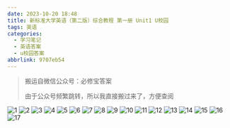 ```yaml
---
date: 2023-10-20 18:48
title: 新标准大学英语（第二版）综合教程 第一册 Unit1 U校园
tags: 英语
categories:
  - 学习笔记
  - 英语答案
  - u校园答案
abbrlink: 9707eb54
---
```


> 搬运自微信公众号：必修宝答案
>
> 由于公众号频繁跳转，所以我直接搬过来了，方便查阅

![1](/img/English/uschool1/1.png)
![2](/img/English/uschool1/2.png)
![3](/img/English/uschool1/3.png)
![4](/img/English/uschool1/4.png)
![5](/img/English/uschool1/5.png)
![6](/img/English/uschool1/6.png)
![7](/img/English/uschool1/7.png)
![8](/img/English/uschool1/8.png)
![9](/img/English/uschool1/9.png)
![10](/img/English/uschool1/10.png)
![11](/img/English/uschool1/11.png)
![12](/img/English/uschool1/12.png)
![13](/img/English/uschool1/13.png)
![14](/img/English/uschool1/14.png)
![15](/img/English/uschool1/15.png)
![16](/img/English/uschool1/16.png)
![17](/img/English/uschool1/17.png)